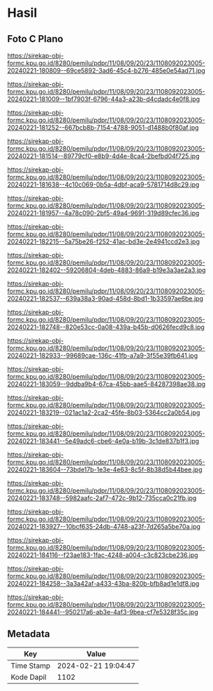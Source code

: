# Hasil

## Foto C Plano

https://sirekap-obj-formc.kpu.go.id/8280/pemilu/pdpr/11/08/09/20/23/1108092023005-20240221-180809--69ce5892-3ad6-45c4-b276-485e0e54ad71.jpg

https://sirekap-obj-formc.kpu.go.id/8280/pemilu/pdpr/11/08/09/20/23/1108092023005-20240221-181009--1bf7903f-6796-44a3-a23b-d4cdadc4e0f8.jpg

https://sirekap-obj-formc.kpu.go.id/8280/pemilu/pdpr/11/08/09/20/23/1108092023005-20240221-181252--667bcb8b-7154-4788-9051-d1488b0f80af.jpg

https://sirekap-obj-formc.kpu.go.id/8280/pemilu/pdpr/11/08/09/20/23/1108092023005-20240221-181514--89779cf0-e8b9-4d4e-8ca4-2befbd04f725.jpg

https://sirekap-obj-formc.kpu.go.id/8280/pemilu/pdpr/11/08/09/20/23/1108092023005-20240221-181638--4c10c069-0b5a-4dbf-aca9-5781714d8c29.jpg

https://sirekap-obj-formc.kpu.go.id/8280/pemilu/pdpr/11/08/09/20/23/1108092023005-20240221-181957--4a78c090-2bf5-49a4-9691-319d89cfec36.jpg

https://sirekap-obj-formc.kpu.go.id/8280/pemilu/pdpr/11/08/09/20/23/1108092023005-20240221-182215--5a75be26-f252-41ac-bd3e-2e4941ccd2e3.jpg

https://sirekap-obj-formc.kpu.go.id/8280/pemilu/pdpr/11/08/09/20/23/1108092023005-20240221-182402--59206804-4deb-4883-86a9-b19e3a3ae2a3.jpg

https://sirekap-obj-formc.kpu.go.id/8280/pemilu/pdpr/11/08/09/20/23/1108092023005-20240221-182537--639a38a3-90ad-458d-8bd1-1b33597ae6be.jpg

https://sirekap-obj-formc.kpu.go.id/8280/pemilu/pdpr/11/08/09/20/23/1108092023005-20240221-182748--820e53cc-0a08-439a-b45b-d0626fecd9c8.jpg

https://sirekap-obj-formc.kpu.go.id/8280/pemilu/pdpr/11/08/09/20/23/1108092023005-20240221-182933--99689cae-136c-41fb-a7a9-3f55e39fb641.jpg

https://sirekap-obj-formc.kpu.go.id/8280/pemilu/pdpr/11/08/09/20/23/1108092023005-20240221-183059--9ddba9b4-67ca-45bb-aae5-84287398ae38.jpg

https://sirekap-obj-formc.kpu.go.id/8280/pemilu/pdpr/11/08/09/20/23/1108092023005-20240221-183219--021ac1a2-2ca2-45fe-8b03-5364cc2a0b54.jpg

https://sirekap-obj-formc.kpu.go.id/8280/pemilu/pdpr/11/08/09/20/23/1108092023005-20240221-183441--5e49adc6-cbe6-4e0a-b19b-3c1de837b1f3.jpg

https://sirekap-obj-formc.kpu.go.id/8280/pemilu/pdpr/11/08/09/20/23/1108092023005-20240221-183604--73bde17b-1e3e-4e63-8c5f-8b38d5b44bee.jpg

https://sirekap-obj-formc.kpu.go.id/8280/pemilu/pdpr/11/08/09/20/23/1108092023005-20240221-183748--5982aafc-2af7-472c-9b12-735cca0c21fb.jpg

https://sirekap-obj-formc.kpu.go.id/8280/pemilu/pdpr/11/08/09/20/23/1108092023005-20240221-183927--10bcf635-24db-4748-a23f-7d265a5be70a.jpg

https://sirekap-obj-formc.kpu.go.id/8280/pemilu/pdpr/11/08/09/20/23/1108092023005-20240221-184116--f23ae183-1fac-4248-a004-c3c823cbe236.jpg

https://sirekap-obj-formc.kpu.go.id/8280/pemilu/pdpr/11/08/09/20/23/1108092023005-20240221-184258--3a3a42af-a433-43ba-820b-bfb8ad1e1df8.jpg

https://sirekap-obj-formc.kpu.go.id/8280/pemilu/pdpr/11/08/09/20/23/1108092023005-20240221-184441--950217a6-ab3e-4af3-9bea-cf7e5328f35c.jpg


## Metadata

| Key        | Value               |
| ---------- | ------------------- |
| Time Stamp | 2024-02-21 19:04:47 |
| Kode Dapil | 1102                |



